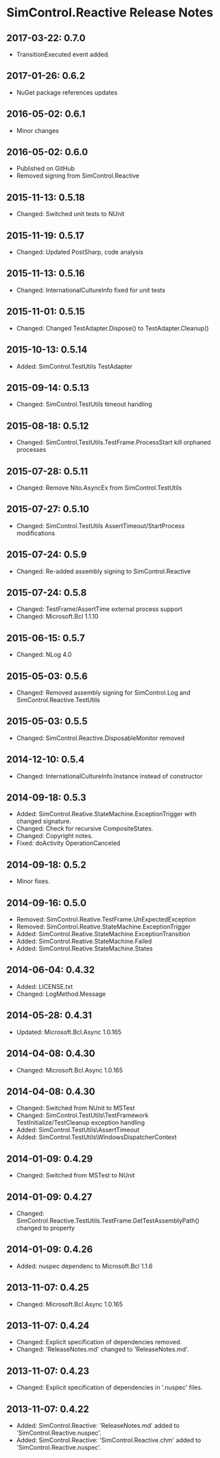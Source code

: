 SimControl.Reactive Release Notes
=================================

2017-03-22: 0.7.0
-----------------
* TransitionExecuted event added.

2017-01-26: 0.6.2
-----------------
* NuGet package references updates

2016-05-02: 0.6.1
-----------------
* Minor changes

2016-05-02: 0.6.0
-----------------
* Published on GitHub
* Removed signing from SimControl.Reactive

2015-11-13: 0.5.18
------------------
* Changed: Switched unit tests to NUnit

2015-11-19: 0.5.17
------------------
* Changed: Updated PostSharp, code analysis

2015-11-13: 0.5.16
------------------
* Changed: InternationalCultureInfo fixed for unit tests

2015-11-01: 0.5.15
------------------
* Changed: Changed TestAdapter.Dispose() to TestAdapter.Cleanup()

2015-10-13: 0.5.14
------------------
* Added: SimControl.TestUtils TestAdapter

2015-09-14: 0.5.13
------------------
* Changed: SimControl.TestUtils timeout handling

2015-08-18: 0.5.12
------------------
* Changed: SimControl.TestUtils.TestFrame.ProcessStart kill orphaned processes

2015-07-28: 0.5.11
------------------
* Changed: Remove Nito.AsyncEx from SimControl.TestUtils

2015-07-27: 0.5.10
------------------
* Changed: SimControl.TestUtils AssertTimeout/StartProcess modifications

2015-07-24: 0.5.9
-----------------
* Changed: Re-added assembly signing to SimControl.Reactive

2015-07-24: 0.5.8
-----------------
* Changed: TestFrame/AssertTime external process support
* Changed: Microsoft.Bcl 1.1.10

2015-06-15: 0.5.7
-----------------
* Changed: NLog 4.0

2015-05-03: 0.5.6
-----------------
* Changed: Removed assembly signing for SimControl.Log and SimControl.Reactive.TestUtils

2015-05-03: 0.5.5
-----------------
* Changed: SimControl.Reactive.DisposableMonitor removed

2014-12-10: 0.5.4
-----------------
* Changed: InternationalCultureInfo.Instance instead of constructor

2014-09-18: 0.5.3
-----------------
* Added: SimControl.Reative.StateMachine.ExceptionTrigger with changed signature.
* Changed: Check for recursive CompositeStates.
* Changed: Copyright notes.
* Fixed: doActivity OperationCanceled

2014-09-18: 0.5.2
-----------------
* Minor fixes.

2014-09-16: 0.5.0
-----------------
* Removed: SimControl.Reative.TestFrame.UnExpectedException
* Removed: SimControl.Reative.StateMachine.ExceptionTrigger
* Added: SimControl.Reative.StateMachine.ExceptionTransition
* Added: SimControl.Reative.StateMachine.Failed
* Added: SimControl.Reative.StateMachine.States

2014-06-04: 0.4.32
------------------
* Added: LICENSE.txt
* Changed: LogMethod.Message

2014-05-28: 0.4.31
------------------
* Updated: Microsoft.Bcl.Async 1.0.165

2014-04-08: 0.4.30
------------------
* Changed: Microsoft.Bcl.Async 1.0.165

2014-04-08: 0.4.30
------------------
* Changed: Switched from NUnit to MSTest
* Changed: SimControl.TestUtils\TestFramework TestInitialize/TestCleanup exception handling
* Added: SimControl.TestUtils\AssertTimeout
* Added: SimControl.TestUtils\WindowsDispatcherContext 

2014-01-09: 0.4.29
------------------
* Changed: Switched from MSTest to NUnit

2014-01-09: 0.4.27
------------------

* Changed: SimControl.Reactive.TestUtils.TestFrame.GetTestAssemblyPath() changed to property

2014-01-09: 0.4.26
------------------
* Added: nuspec dependenc to Microsoft.Bcl 1.1.6

2013-11-07: 0.4.25
------------------
* Changed: Microsoft.Bcl.Async 1.0.165

2013-11-07: 0.4.24
------------------
* Changed: Explicit specification of dependencies removed.
* Changed: 'ReleaseNotes.md' changed to 'ReleaseNotes.md'.

2013-11-07: 0.4.23
------------------
* Changed: Explicit specification of dependencies in '.nuspec' files.

2013-11-07: 0.4.22
------------------
* Added: SimControl.Reactive: 'ReleaseNotes.md' added to 'SimControl.Reactive.nuspec'.
* Added: SimControl.Reactive: 'SimControl.Reactive.chm' added to 'SimControl.Reactive.nuspec'.
